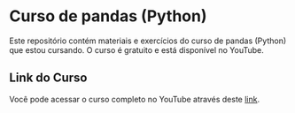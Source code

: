 # Curso de pandas (Python)

Este repositório contém materiais e exercícios do curso de pandas (Python) que estou cursando. O curso é gratuito e está disponível no YouTube.

## Link do Curso

Você pode acessar o curso completo no YouTube através deste [link](https://www.youtube.com/watch?v=fLvMKsgHP0o&list=PLvlkVRRKOYFSl-XCxNQ1u3uOLvDnYxupG).

